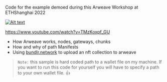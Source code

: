Code for the example demoed during this Arweave Workshop at ETHShanghai 2022

[![Alt text](https://img.youtube.com/vi/TMzKoxpf_GU/0.jpg)](https://www.youtube.com/watch?v=TMzKoxpf_GU)

https://www.youtube.com/watch?v=TMzKoxpf_GU

* How Arweave works, nodes, gateways, chunks
* How and why of path Manifests
* Using [bundlr.network](https://bundlr.network) to upload an nft collection to arweave

> `Note:` this sample is hard coded path to a wallet file on my machine. If you want to run this code for yourself you will have to specify a path to your own wallet file. 👍
